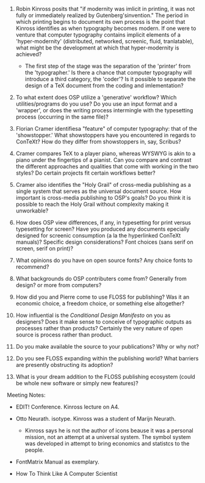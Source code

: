 
1. Robin Kinross posits that "if modernity was imlicit in printing, it was not fully or immediately realized by Gutenberg'sinvention." The period in which printing begins to document its own process is the point that Kinross identifies as when typography becomes modern. If one were to venture that computer typography contains implicit elements of a 'hyper-modernity' (distributed, networked, screenic, fluid, tranlatable), what might be the development at which that hyper-modernity is achieved?

	- The first step of the stage was the separation of the 'printer' from the 'typographer.' Is there a chance that computer typography will introduce a third category, the 'coder'? Is it possible to separate the design of a TeX document from the coding and imlementation?

2. To what extent does OSP utilize a 'generative' workflow? Which utilities/programs do you use? Do you use an input format and a 'wrapper', or does the writing process intermingle with the typesetting process (occurring in the same file)?

3. Florian Cramer identifiesa "feature" of computer typography: that of the 'showstopper.' What showstoppers have you encountered in regards to ConTeXt? How do they differ from showstoppers in, say, Scribus?

4. Cramer compares TeX to a player piano, whereas WYSWYG is akin to a piano under the fingertips of a pianist. Can you compare and contrast the different approaches and qualities that come with working in the two styles? Do certain projects fit certain workflows better?

5. Cramer also identifies the "Holy Grail" of cross-media publishing as a single system that serves as the universal document source. How important is cross-media publishing to OSP's goals? Do you think it is possible to reach the Holy Grail without complexity making it unworkable?

6. How does OSP view differences, if any, in typesetting for print versus typesetting for screen? Have you produced any documents epecially designed for screenic consumption (a la the hyperlinked ConTeXt manuals)? Specific design considerations? Font choices (sans serif on screen, serif on print)?

7. What opinions do you have on open source fonts? Any choice fonts to recommend?

8. What backgrounds do OSP contributers come from? Generally from design? or more from computers?

9. How did you and Pierre come to use FLOSS for publishing? Was it an economic choice, a freedom choice, or something else altogether?

10. How influential is the *Conditional Design Manifesto* on you as designers? Does it make sense to conceive of typographic outputs as processes rather than products? Certainly the very nature of open source is process rather than product.

11. Do you make available the source to your publications? Why or why not?

12. Do you see FLOSS expanding within the publishing world? What barriers are presently obstructing its adoption?

13. What is your dream addition to the FLOSS publishing ecosystem (could be whole new software or simply new features)?



Meeting Notes:

- EDIT! Conference. Kinross lecture on A4. 

- Otto Neurath. isotype. Kinross was a student of Marijn Neurath.
	- Kinross says he is not the author of icons beause it was a personal mission, not an attempt at a universal system. The symbol system was developed in attempt to bring economics and statistcs to the people.

- FontMatrix Manual as exemplary.

- How To Think Like A Computer Scientist
